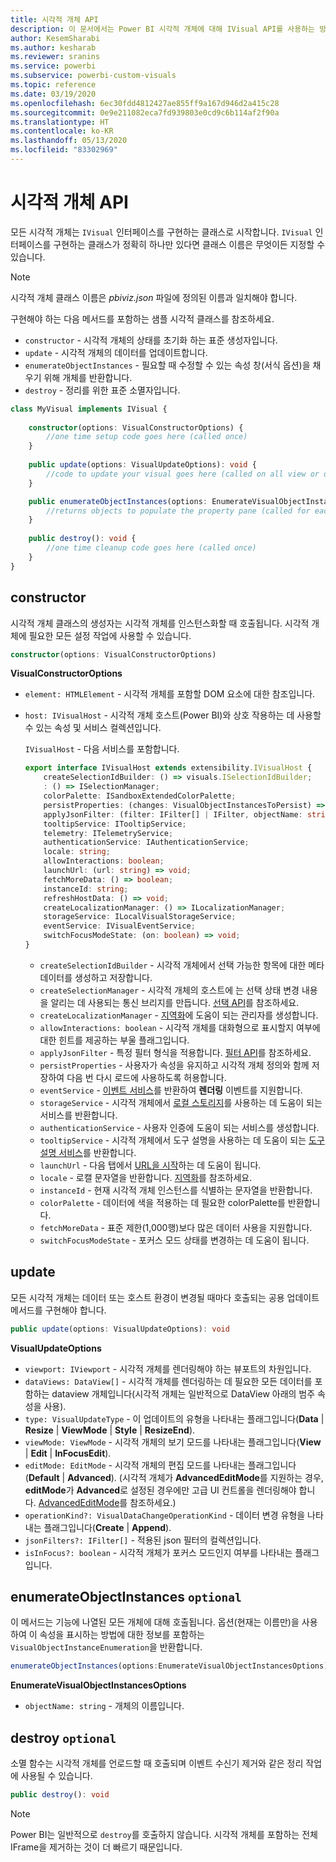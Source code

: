 ```yaml
---
title: 시각적 개체 API
description: 이 문서에서는 Power BI 시각적 개체에 대해 IVisual API를 사용하는 방법을 설명합니다.
author: KesemSharabi
ms.author: kesharab
ms.reviewer: sranins
ms.service: powerbi
ms.subservice: powerbi-custom-visuals
ms.topic: reference
ms.date: 03/19/2020
ms.openlocfilehash: 6ec30fdd4812427ae855ff9a167d946d2a415c28
ms.sourcegitcommit: 0e9e211082eca7fd939803e0cd9c6b114af2f90a
ms.translationtype: HT
ms.contentlocale: ko-KR
ms.lasthandoff: 05/13/2020
ms.locfileid: "83302969"
---
```

# <a name="visual-api"></a>시각적 개체 API
모든 시각적 개체는 `IVisual` 인터페이스를 구현하는 클래스로 시작합니다. `IVisual` 인터페이스를 구현하는 클래스가 정확히 하나만 있다면 클래스 이름은 무엇이든 지정할 수 있습니다.

> [!NOTE]
> 시각적 개체 클래스 이름은 *pbiviz.json* 파일에 정의된 이름과 일치해야 합니다.

구현해야 하는 다음 메서드를 포함하는 샘플 시각적 클래스를 참조하세요.

* `constructor` - 시각적 개체의 상태를 초기화 하는 표준 생성자입니다.
* `update` - 시각적 개체의 데이터를 업데이트합니다.
* `enumerateObjectInstances` - 필요할 때 수정할 수 있는 속성 창(서식 옵션)을 채우기 위해 개체를 반환합니다.
* `destroy` - 정리를 위한 표준 소멸자입니다.

```typescript
class MyVisual implements IVisual {
    
    constructor(options: VisualConstructorOptions) {
        //one time setup code goes here (called once)
    }
    
    public update(options: VisualUpdateOptions): void {
        //code to update your visual goes here (called on all view or data changes)
    }

    public enumerateObjectInstances(options: EnumerateVisualObjectInstancesOptions): VisualObjectInstanceEnumeration {
        //returns objects to populate the property pane (called for each object defined in capabilities)
    }
    
    public destroy(): void {
        //one time cleanup code goes here (called once)
    }
}
```

## <a name="constructor"></a>constructor

시각적 개체 클래스의 생성자는 시각적 개체를 인스턴스화할 때 호출됩니다. 시각적 개체에 필요한 모든 설정 작업에 사용할 수 있습니다.

```typescript
constructor(options: VisualConstructorOptions)
```

**VisualConstructorOptions**

* `element: HTMLElement` - 시각적 개체를 포함할 DOM 요소에 대한 참조입니다.
* `host: IVisualHost` - 시각적 개체 호스트(Power BI)와 상호 작용하는 데 사용할 수 있는 속성 및 서비스 컬렉션입니다.

   `IVisualHost` - 다음 서비스를 포함합니다.

   ```typescript
   export interface IVisualHost extends extensibility.IVisualHost {
       createSelectionIdBuilder: () => visuals.ISelectionIdBuilder;
       : () => ISelectionManager;
       colorPalette: ISandboxExtendedColorPalette;
       persistProperties: (changes: VisualObjectInstancesToPersist) => void;
       applyJsonFilter: (filter: IFilter[] | IFilter, objectName: string, propertyName: string, action: FilterAction) => void;
       tooltipService: ITooltipService;
       telemetry: ITelemetryService;
       authenticationService: IAuthenticationService;
       locale: string;
       allowInteractions: boolean;
       launchUrl: (url: string) => void;
       fetchMoreData: () => boolean;
       instanceId: string;
       refreshHostData: () => void;
       createLocalizationManager: () => ILocalizationManager;
       storageService: ILocalVisualStorageService;
       eventService: IVisualEventService;
       switchFocusModeState: (on: boolean) => void;
   }
   ```
   * `createSelectionIdBuilder` - 시각적 개체에서 선택 가능한 항목에 대한 메타데이터를 생성하고 저장합니다.
   * `createSelectionManager` - 시각적 개체의 호스트에 는 선택 상태 변경 내용을 알리는 데 사용되는 통신 브리지를 만듭니다. [선택 API](./selection-api.md)를 참조하세요.
   * `createLocalizationManager` - [지역화](./localization.md)에 도움이 되는 관리자를 생성합니다.
   * `allowInteractions: boolean` - 시각적 개체를 대화형으로 표시할지 여부에 대한 힌트를 제공하는 부울 플래그입니다.
   * `applyJsonFilter` - 특정 필터 형식을 적용합니다. [필터 API](./filter-api.md)를 참조하세요.
   * `persistProperties` - 사용자가 속성을 유지하고 시각적 개체 정의와 함께 저장하여 다음 번 다시 로드에 사용하도록 허용합니다.
   * `eventService` - [이벤트 서비스](./event-service.md)를 반환하여 **렌더링** 이벤트를 지원합니다.
   * `storageService` - 시각적 개체에서 [로컬 스토리지](./local-storage.md)를 사용하는 데 도움이 되는 서비스를 반환합니다.
   * `authenticationService` - 사용자 인증에 도움이 되는 서비스를 생성합니다.
   * `tooltipService` - 시각적 개체에서 도구 설명을 사용하는 데 도움이 되는 [도구 설명 서비스](./add-tooltips.md)를 반환합니다.
   * `launchUrl` - 다음 탭에서 [URL을 시작](./launch-url.md)하는 데 도움이 됩니다.
   * `locale` - 로캘 문자열을 반환합니다. [지역화](./localization.md)를 참조하세요.
   * `instanceId` - 현재 시각적 개체 인스턴스를 식별하는 문자열을 반환합니다.
   * `colorPalette` - 데이터에 색을 적용하는 데 필요한 colorPalette를 반환합니다.
   * `fetchMoreData` - 표준 제한(1,000행)보다 많은 데이터 사용을 지원합니다.
   * `switchFocusModeState` - 포커스 모드 상태를 변경하는 데 도움이 됩니다.

## <a name="update"></a>update

모든 시각적 개체는 데이터 또는 호스트 환경이 변경될 때마다 호출되는 공용 업데이트 메서드를 구현해야 합니다.

```typescript
public update(options: VisualUpdateOptions): void
```

**VisualUpdateOptions**

* `viewport: IViewport` - 시각적 개체를 렌더링해야 하는 뷰포트의 차원입니다.
* `dataViews: DataView[]` - 시각적 개체를 렌더링하는 데 필요한 모든 데이터를 포함하는 dataview 개체입니다(시각적 개체는 일반적으로 DataView 아래의 범주 속성을 사용).
* `type: VisualUpdateType` - 이 업데이트의 유형을 나타내는 플래그입니다(**Data** | **Resize** | **ViewMode** | **Style** | **ResizeEnd**).
* `viewMode: ViewMode` - 시각적 개체의 보기 모드를 나타내는 플래그입니다(**View** | **Edit** | **InFocusEdit**).
* `editMode: EditMode` - 시각적 개체의 편집 모드를 나타내는 플래그입니다(**Default** | **Advanced**). (시각적 개체가 **AdvancedEditMode**를 지원하는 경우, **editMode**가 **Advanced**로 설정된 경우에만 고급 UI 컨트롤을 렌더링해야 합니다. [AdvancedEditMode](./advanced-edit-mode.md)를 참조하세요.)
* `operationKind?: VisualDataChangeOperationKind` - 데이터 변경 유형을 나타내는 플래그입니다(**Create** | **Append**).
* `jsonFilters?: IFilter[]` - 적용된 json 필터의 컬렉션입니다.
* `isInFocus?: boolean` - 시각적 개체가 포커스 모드인지 여부를 나타내는 플래그입니다.
    
## <a name="enumerateobjectinstances-optional"></a>enumerateObjectInstances `optional`

이 메서드는 기능에 나열된 모든 개체에 대해 호출됩니다. 옵션(현재는 이름만)을 사용하여 이 속성을 표시하는 방법에 대한 정보를 포함하는 `VisualObjectInstanceEnumeration`을 반환합니다.

```typescript
enumerateObjectInstances(options:EnumerateVisualObjectInstancesOptions):VisualObjectInstanceEnumeration
```

**EnumerateVisualObjectInstancesOptions**

* `objectName: string` - 개체의 이름입니다.

## <a name="destroy-optional"></a>destroy `optional`

소멸 함수는 시각적 개체를 언로드할 때 호출되며 이벤트 수신기 제거와 같은 정리 작업에 사용될 수 있습니다.

``` typescript
public destroy(): void
```

> [!Note]
> Power BI는 일반적으로 `destroy`를 호출하지 않습니다. 시각적 개체를 포함하는 전체 IFrame을 제거하는 것이 더 빠르기 때문입니다.
